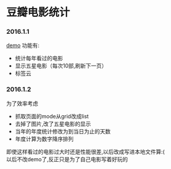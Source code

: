 # 豆瓣电影统计

### 2016.1.1  
[demo](http://dbcount.coding.io)
功能有:  
- 统计每年看过的电影
- 显示五星电影（每次10部,刷新下一页）
- 标签云

### 2016.1.2
为了效率考虑
- 抓取页面的mode从grid改成list
- 去掉了图片,改了五星电影的显示
- 当年的年度统计修改为到当日为止的天数
- 年度计算为数字降序排列

即使这样看过的电影过大时还是性能很差,以后改成写进本地文件算:(   
以后不改demo了,反正只是为了自己电影写着好玩的  
